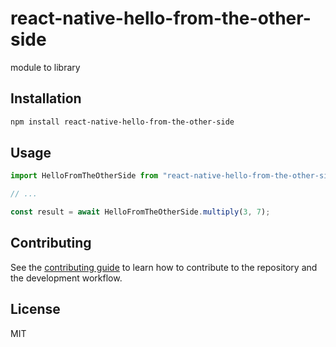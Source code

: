 # react-native-hello-from-the-other-side

module to library

## Installation

```sh
npm install react-native-hello-from-the-other-side
```

## Usage

```js
import HelloFromTheOtherSide from "react-native-hello-from-the-other-side";

// ...

const result = await HelloFromTheOtherSide.multiply(3, 7);
```

## Contributing

See the [contributing guide](CONTRIBUTING.md) to learn how to contribute to the repository and the development workflow.

## License

MIT
